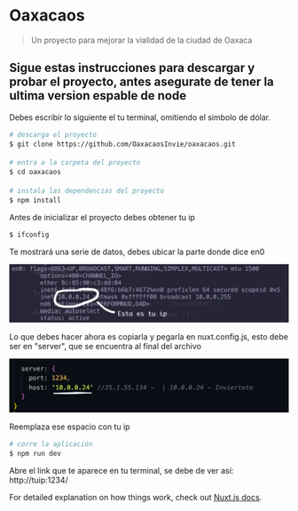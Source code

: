 # Oaxacaos

> Un proyecto para mejorar la vialidad de la ciudad de Oaxaca

## Sigue estas instrucciones para descargar y probar el proyecto, antes asegurate de tener la ultima version espable de node

Debes escribir lo siguiente el tu terminal, omitiendo el simbolo de dólar.

``` bash
# descarga el proyecto
$ git clone https://github.com/OaxacaosInvie/oaxacaos.git

# entra a la carpeta del proyecto
$ cd oaxacaos

# instala las dependencias del proyecto
$ npm install
```

Antes de inicializar el proyecto debes obtener tu ip

``` bash
$ ifconfig
```
Te mostrará una serie de datos, debes ubicar la parte donde dice en0

![alt text](/static/ip.png)

Lo que debes hacer ahora es copiarla y pegarla en nuxt.config.js, esto debe ser en "server", que se encuentra al final del archivo

![alt text](/static/changeip.png)

Reemplaza ese espacio con tu ip

``` bash
# corre la aplicación
$ npm run dev
```
Abre el link que te aparece en tu terminal, se debe de ver así: http://tuip:1234/

For detailed explanation on how things work, check out [Nuxt.js docs](https://nuxtjs.org).
